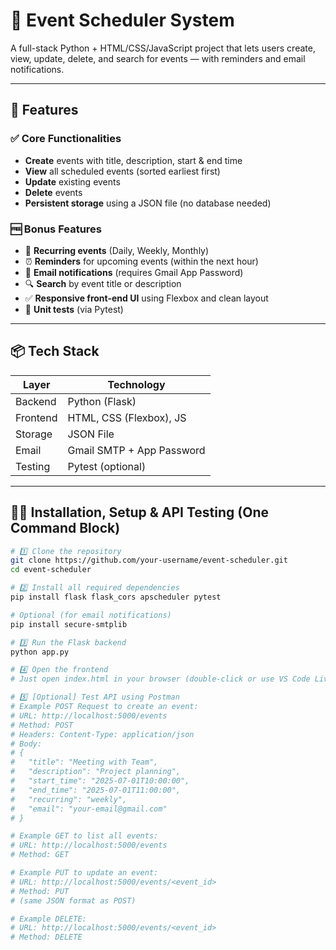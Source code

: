 # 📅 Event Scheduler System

A full-stack Python + HTML/CSS/JavaScript project that lets users create, view, update, delete, and search for events — with reminders and email notifications.

---

## 🚀 Features

### ✅ Core Functionalities
- **Create** events with title, description, start & end time
- **View** all scheduled events (sorted earliest first)
- **Update** existing events
- **Delete** events
- **Persistent storage** using a JSON file (no database needed)

### 🆓 Bonus Features
- 🔁 **Recurring events** (Daily, Weekly, Monthly)
- ⏰ **Reminders** for upcoming events (within the next hour)
- 📩 **Email notifications** (requires Gmail App Password)
- 🔍 **Search** by event title or description
- ✅ **Responsive front-end UI** using Flexbox and clean layout
- 🧪 **Unit tests** (via Pytest)

---

## 📦 Tech Stack

| Layer      | Technology                  |
|------------|-----------------------------|
| Backend    | Python (Flask)              |
| Frontend   | HTML, CSS (Flexbox), JS     |
| Storage    | JSON File                   |
| Email      | Gmail SMTP + App Password   |
| Testing    | Pytest (optional)           |

---

## 🧑‍💻 Installation, Setup & API Testing (One Command Block)

```bash
# 1️⃣ Clone the repository
git clone https://github.com/your-username/event-scheduler.git
cd event-scheduler

# 2️⃣ Install all required dependencies
pip install flask flask_cors apscheduler pytest

# Optional (for email notifications)
pip install secure-smtplib

# 3️⃣ Run the Flask backend
python app.py

# 4️⃣ Open the frontend
# Just open index.html in your browser (double-click or use VS Code Live Server)

# 5️⃣ [Optional] Test API using Postman
# Example POST Request to create an event:
# URL: http://localhost:5000/events
# Method: POST
# Headers: Content-Type: application/json
# Body:
# {
#   "title": "Meeting with Team",
#   "description": "Project planning",
#   "start_time": "2025-07-01T10:00:00",
#   "end_time": "2025-07-01T11:00:00",
#   "recurring": "weekly",
#   "email": "your-email@gmail.com"
# }

# Example GET to list all events:
# URL: http://localhost:5000/events
# Method: GET

# Example PUT to update an event:
# URL: http://localhost:5000/events/<event_id>
# Method: PUT
# (same JSON format as POST)

# Example DELETE:
# URL: http://localhost:5000/events/<event_id>
# Method: DELETE


